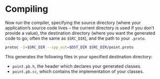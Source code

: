 # Compiling

Now run the compiler, specifying the source directory (where your application’s source code lives – the current directory is used if you don’t provide a value), the destination directory (where you want the generated code to go; often the same as `$SRC_DIR`), and the path to your `.proto`.

```bash
protoc -I=$SRC_DIR --cpp_out=$DST_DIR $SRC_DIR/point.proto
```

This generates the following files in your specified destination directory:
- `point.pb.h`, the header which declares your generated classes.
- `point.pb.cc`, which contains the implementation of your classes.
